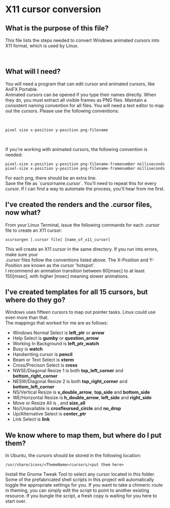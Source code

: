 <h1>X11 cursor conversion</h1>

<h2>What is the purpose of this file?</h2>
<p>This file lists the steps needed to convert Windows animated cursors into X11 format, which is used by Linux.</p><br />

<h2>What will I need?</h2>
<p>You will need a program that can edit cursor and animated cursors, like AniFX Portable.<br />
Animated cursors can be opened if you type their names directly. When they do, you must
extract all visible frames as PNG files. Maintain a consistent naming convention for all files.
You will need a text editor to map out the cursors. Please use the following conventions:</p><br />

```
pixel size x-position y-position png-filename
```

<br /><p>If you're working with animated cursors, the following convention is needed:</p>

```
pixel-size x-position y-position png-filename-framenumber milliseconds
pixel-size x-position y-position png-filename-framenumber milliseconds
```

<p>For each png, there should be an extra line. <br />
Save the file as `cursorname.cursor`. You'll need to repeat this for every cursor. If I can find a way to automate the process, you'll hear from me first.</p>

<h2>I've created the renders and the .cursor files, now what?</h2>
<p>From your Linux Terminal, issue the following commands for each .cursor file to create an X11 cursor:</p>

```
xcursorgen [.cursor file] [name_of_x11_cursor]
```

<p>This will create an X11 cursor in the same directory. If you run into errors, make sure your <br />
.cursor files follow the conventions listed above. The X-Position and Y-Position are known as the cursor 'hotspot'.<br />
I recommend an animation transition between 60[msec] to at least 150[msec], with higher [msec] meaning slower animations.</p>

<h2>I've created templates for all 15 cursors, but where do they go?</h2>
<p>Windows uses fifteen cursors to map out pointer tasks. Linux could use even more than that.<br />
The mappings that worked for me are as follows:</p>
<ul>
<li>Windows Normal Select is <b>left_ptr</b> or <b>arrow</b></li>
<li>Help Select is <b>gumby</b> or <b>question_arrow</b></li>
<li>Working In Background is <b>left_ptr_watch</b></li>
<li>Busy is <b>watch</b></li>
<li>Handwriting cursor is <b>pencil</b></li>
<li>Beam or Text Select is <b>xterm</b></li>
<li>Cross/Precison Select is <b>cross</b></li>
<li>NWSE/Diagonal Resize 1 is both <b>top_left_corner</b> and <b>bottom_right_corner</b></li>
<li>NESW/Diagonal Resize 2 is both <b>top_right_corner</b> and <b>bottom_left_corner</b></li>
<li>NS/Vertical Resize is <b>v_double_arrow</b>, <b>top_side</b> and <b>bottom_side</b></li>
<li>WE/Horizontal Resize is <b>h_double_arrow</b>, <b>left_side</b> and <b>right_side</b></li>
<li>Move or Resize All is <b></b>, <bgrabbing></b> and <b>size_all</b></li>
<li>No/Unavailable is <b>crosfleursed_circle</b> and <b>no_drop</b></li>
<li>Up/Alternative Select is <b>center_ptr</b></li>
<li>Link Select is <b>link</b></li>
</ul>

<h2>We know where to map them, but where do I put them?</h2>
<p>In Ubuntu, the cursors should be stored in the following location:</p>

```
/usr/share/icons/<ThemeName>/cursors/<put them here>
```

<p>Install the Gnome Tweak Tool to select any cursor located in this folder. Some of the prefabricated
shell scripts in this project will automatically toggle the appropriate settings for you. If you want to
take a chimeric route in theming, you can simply edit the script to point to another existing resource. If
you bungle the script, a fresh copy is waiting for you here to start over.</p>
